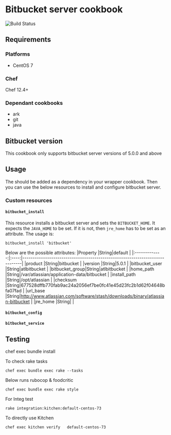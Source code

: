 # Bitbucket server cookbook
 
![Build Status](https://travis-ci.org/bharathcp/bitbucket_server.svg?branch=master)

## Requirements

### Platforms
- CentOS 7

### Chef
Chef 12.4+

### Dependant cookbooks
- ark
- git
- java

## Bitbucket version
This cookbook only supports bitbucket server versions of 5.0.0 and above

## Usage
The should be added as a dependency in your wrapper cookbook. Then you can use the below resources to install and configure bitbucket server. 

### Custom resources
#### `bitbucket_install`
This resource installs a bitbucket server and sets the `BITBUCKET_HOME`. It expects the `JAVA_HOME` to be set. If it is not, then `jre_home` has to be set as an attribute. The usage is:
```
bitbucket_install 'bitbucket'
```
Below are the possible attributes:
|Property       |String|default                                                                      |
|:-------------:|:----:|-----------------------------------------------------------------------------|
|product        |String|bitbucket                                                                    |
|version        |String|5.0.1                                                                        |
|bitbucket_user |String|atlbitbucket                                                                 |
|bitbucket_group|String|atlbitbucket                                                                 |
|home_path      |String|/var/atlassian/application-data/bitbucket                                    |
|install_path   |String|/opt/atlassian                                                               |
|checksum       |String|677528dffb770fab9ac24a2056ef7be0fc41e45d23fc2b1d62f04648bfa07fad             |
|url_base       |String|http://www.atlassian.com/software/stash/downloads/binary/atlassian-bitbucket |
|jre_home       |String|                                                                             |


#### `bitbucket_config`
#### `bitbucket_service`


## Testing
chef exec bundle install

To check rake tasks
```
chef exec bundle exec rake --tasks
```

Below runs rubocop & foodcritic
```
chef exec bundle exec rake style
```

For Integ test
```
rake integration:kitchen:default-centos-73
```

To directly use Kitchen
```
chef exec kitchen verify   default-centos-73
```

